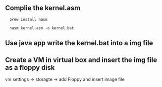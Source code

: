 ##  Complie the kernel.asm
```
  brew install nasm
  
  nasm kernel.asm -o kernel.bat
```


## Use java app write the kernel.bat into a img file



## Create a VM in virtual box and insert the img file as a floppy disk
vm settings -> storagte -> add Floppy and insert image file
